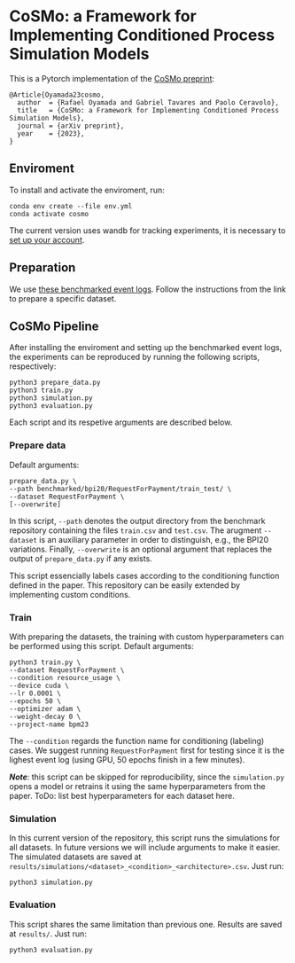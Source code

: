# CoSMo: a Framework for Implementing Conditioned Process Simulation Models

This is a Pytorch implementation of the [CoSMo preprint](.):

```
@Article{Oyamada23cosmo,
  author  = {Rafael Oyamada and Gabriel Tavares and Paolo Ceravolo},
  title   = {CoSMo: a Framework for Implementing Conditioned Process Simulation Models},
  journal = {arXiv preprint},
  year    = {2023},
}
```

## Enviroment

To install and activate the enviroment, run:

```
conda env create --file env.yml
conda activate cosmo
```

The current version uses wandb for tracking experiments, it is necessary to [set up your account](https://docs.wandb.ai/guides/app/settings-page/user-settings).


## Preparation

We use [these benchmarked event logs](https://github.com/hansweytjens/predictive-process-monitoring-benchmarks/). Follow the instructions from the link to prepare a specific dataset.

## CoSMo Pipeline

After installing the enviroment and setting up the benchmarked event logs, the experiments can be reproduced by running the following scripts, respectively:

```
python3 prepare_data.py
python3 train.py
python3 simulation.py
python3 evaluation.py
```

Each script and its respetive arguments are described below.

### Prepare data

Default arguments: 

```
prepare_data.py \
--path benchmarked/bpi20/RequestForPayment/train_test/ \
--dataset RequestForPayment \
[--overwrite]
``` 

In this script, `--path` denotes the output directory from the benchmark repository containing the files `train.csv` and `test.csv`. The arugment `--dataset` is an auxiliary parameter in order to distinguish, e.g., the BPI20 variations. Finally, `--overwrite` is an optional argument that replaces the output of `prepare_data.py` if any exists.

This script essencially labels cases according to the conditioning function defined in the paper. This repository can be easily extended by implementing custom conditions.

### Train

With preparing the datasets, the training with custom hyperparameters can be performed using this script. Default arguments:

```
python3 train.py \
--dataset RequestForPayment \
--condition resource_usage \
--device cuda \
--lr 0.0001 \
--epochs 50 \
--optimizer adam \
--weight-decay 0 \
--project-name bpm23
```

The `--condition` regards the function name for conditioning (labeling) cases. We suggest running `RequestForPayment` first for testing since it is the lighest event log (using GPU, 50 epochs finish in a few minutes).

***Note***: this script can be skipped for reproducibility, since the `simulation.py` opens a model or retrains it using the same hyperparameters from the paper. ToDo: list best hyperparameters for each dataset here.

### Simulation

In this current version of the repository, this script runs the simulations for all datasets. In future versions we will include arguments to make it easier. The simulated datasets are saved at `results/simulations/<dataset>_<condition>_<architecture>.csv`. Just run:

```
python3 simulation.py
```

### Evaluation

This script shares the same limitation than previous one. Results are saved at `results/`. Just run:

```
python3 evaluation.py
```